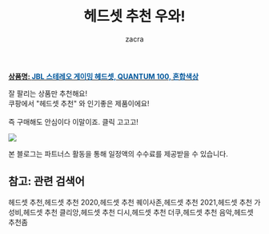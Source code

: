 ﻿---
layout: post
title:  "헤드셋 추천 우와!"
author: zacra
categories: [ 아이템 ]
tags: [헤드셋 추천,헤드셋 추천 2020,헤드셋 추천 퀘이사존,헤드셋 추천 2021,헤드셋 추천 가성비,헤드셋 추천 클리앙,헤드셋 추천 디시,헤드셋 추천 더쿠,헤드셋 추천 음악,헤드셋 추천좀]
image: https://static.coupangcdn.com/image/retail/images/66671869948882-244bba34-7d1e-42ed-bee4-e74789965d36.png 
description: "쿠팡에서 헤드셋 추천 관련 상품으로 가장 잘팔리는 제품 중 하나라는 사실!!."
rating: 4.5
---

<a href="https://link.coupang.com/re/AFFSDP?lptag=AF8407795&pageKey=1694709018&itemId=2885135594&vendorItemId=70874223854&traceid=V0-153-c64b2d179fc28945"><b>상품명: <font color='#01579B'>JBL 스테레오 게이밍 헤드셋, QUANTUM 100, 혼합색상</font></b></a>

잘 팔리는 상품만 추천해요!<br/>
쿠팡에서 "헤드셋 추천" 와 인기좋은 제품이에요!<br/><br/>
즉 구매해도 안심이다 이말이죠. 클릭 고고고! <br/>



<a href="https://link.coupang.com/re/AFFSDP?lptag=AF8407795&pageKey=1694709018&itemId=2885135594&vendorItemId=70874223854&traceid=V0-153-c64b2d179fc28945"><img src="https://thumbnail10.coupangcdn.com/thumbnails/remote/q89/image/retail/images/414247261984726-a6950a83-9b71-4b48-a1f9-e6f9dc409442.jpg"></a> 

본 블로그는 파트너스 활동을 통해 일정액의 수수료를 제공받을 수 있습니다.

## 참고: 관련 검색어    
헤드셋 추천,헤드셋 추천 2020,헤드셋 추천 퀘이사존,헤드셋 추천 2021,헤드셋 추천 가성비,헤드셋 추천 클리앙,헤드셋 추천 디시,헤드셋 추천 더쿠,헤드셋 추천 음악,헤드셋 추천좀